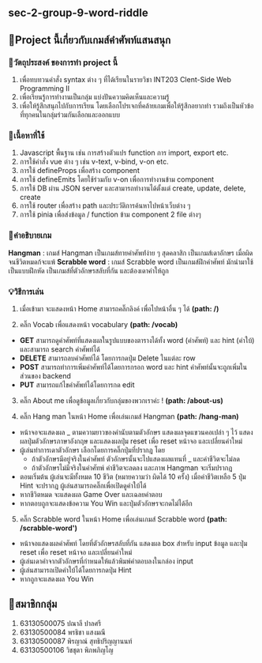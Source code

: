## sec-2-group-9-word-riddle

## 🎎Project นี้เกี่ยวกับเกมส์คำศัพท์แสนสนุก

### 📌วัตถุประสงค์ ของการทำ project นี้
1. เพื่อทบทวนคำสั่ง syntax ต่าง ๆ ที่ได้เรียนในรายวิชา INT203 Clent-Side Web Programming II
2. เพื่อเรียนรู้การทำงานเป็นกลุ่ม แบ่งปันความคิดเห็นและความรู้ 
3. เพื่อให้รู้สึกสนุกไปกับการเรียน โดยเลือกโปรเจกที่คล้ายเกมเพื่อให้รู้สึกอยากทำ รวมถึงเป็นหัวข้อที่ทุกคนในกลุ่มร่วมกันเลือกและออกแบบ

### 📎เนื้อหาที่ใช้
1. Javascript พื้นฐาน เช่น การสร้างตัวแปร function การ import, export etc.
2. การใช้คำสั่ง vue ต่าง ๆ เช่น v-text, v-bind, v-on etc.
3. การใช้ defineProps เพื่อสร้าง component
4. การใช้ defineEmits โดยใช้ร่วมกับ v-on เพื่อการทำงานข้าม component
5. การใช้ DB ผ่าน JSON server และสามารถทำงานได้ตั้งแต่ create, update, delete, create
6. การใช้ router เพื่อสร้าง path และประวัติการค้นหาไปหน้าเว็บต่าง ๆ
7. การใช้ pinia เพื่อส่งข้อมูล / function ข้าม component 2 file ต่างๆ

### 📖คำอธิบายเกม
**Hangman** : เกมส์ Hangman เป็นเกมส์ทายคำศัพท์่ง่าย ๆ สุดคลาสิก เป็นเกมส์เดาอักษร เมื่อผิดจนชีวิตหมดก้จะแพ้
**Scrabble word** : เกมส์ Scrabble word เป็นเกมส์ฝึกคำศัพท์ มักนำมาใช้เป็นแบบฝึกหัด เป็นเกมส์ที่ตัวอักษรสลับที่กัน และต้องเดาคำให้ถูก

### 💡วิธีการเล่น
1. เมื่อเข้ามา จะแสดงหน้า Home สามารถคลิ๊กลิงค์ เพื่อไปหน้าอื่น ๆ ได้ **(path: /)**

2. คลิ๊ก Vocab เพื่อแสดงหน้า vocabulary **(path: /vocab)**
  - **GET** สามารถดูคำศัพท์ที่แสดงผลในรูปแบบของตารางได้ทั้ง word (คำศัพท์) และ hint (คำใบ้) และสามารถ search คำศัพท์ได้
  - **DELETE** สามารถลบคำศัพท์ได้ โดยการกดปุ่ม Delete ในแต่ละ row
  - **POST** สามารถทำการเพิ่มคำศัพท์ได้โดยการกรอก word และ hint คำศัพท์นั้นจะถูกเพิ่มในส่วนของ backend
  - **PUT** สามารถแก้ไขคำศัพท์ได้โดยการกด edit 

3. คลิ๊ก About me เพื่อดูข้อมูลเกี่ยวกับกลุ่มของพวกเราค่ะ ! **(path: /about-us)**

4. คลิ๊ก Hang man ในหน้า Home เพื่อเล่นเกมส์ Hangman **(path: /hang-man)**
  - หน้าจอจะแสดงผล _ ตามความยาวของคำนับตามตัวอักษร แสดงผลจุดแขวนคอเปล่า ๆ ไว้ แสดงผลปุ่มตัวอักษรภาษาอังกฤษ และแสดงผลปุ่ม reset เพื่อ reset หน้าจอ และเปลี่ยนคำใหม่
  - ผู้เล่นทำการเดาตัวอักษร เลือกโดยการคลิ๊กปุ่มที่ปรากฎ โดย
    - ถ้าตัวอักษรมีอยู่จริงในคำศัพท์ ตัวอักษรนั้นจะไปแสดงผลแทนที่ _ และค่าชีวิตจะไม่ลด
    - ถ้าตัวอักษรไม่มีจริงในคำศัทพ์ ค่าชีวิตจะลดลง และภาพ Hangman จะเริ่มปรากฎ
  - ตอนเริ่มต้น ผู้เล่นจะมีทั้งหมด 10 ชีวิต (หมายความว่า ผิดได้ 10 ครั้ง) เมื่อค่าชีวิตเหลือ 5 ปุ่ม Hint จะปรากฎ ผู้เล่นสามารถคลิ๊กเพื่อเปิดดูคำใบ้ได้
  - หากชีวิตหมด จะแสดงผล Game Over และเฉลยคำตอบ
  - หากตอบถูกจะแสดงข้อความ You Win และปุ่มตัวอักษรจะกดไม่ได้อีก 

5. คลิ๊ก Scrabble word ในหน้า Home เพื่อเล่นเกมส์ Scrabble word **(path: /scrabble-word')**
  - หน้าจอแสดงผลคำศัพท์ โดยที่ตัวอักษรสลับที่กัน แสดงผล box สำหรับ input ข้อมูล และปุ่ม reset เพื่อ reset หน้าจอ และเปลี่ยนคำใหม่
  - ผู้เล่นเดาคำจากตัวอักษรที่กำหนดให้แล้วพิมพ์คำตอบลงในกล่อง input
  - ผู้เล่นสามารถเปิดคำใบ้ได้โดยการกดปุ่ม Hint
  - หากถูกจะแสดงผล You Win

## 🎎สมาชิกกลุ่ม
1. 63130500075 ปณาลี   ปาลศรี
2. 63130500084 พรธิชา   แสงมณี
3. 63130500087 พิรญาณ์  สุทธิปริญญานนท์
4. 63130500106 วิชชุตา   พิภพภิญโญ
